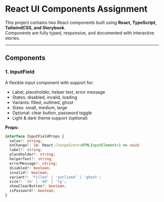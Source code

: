 # React UI Components Assignment

This project contains two React components built using **React, TypeScript, TailwindCSS, and Storybook**.  
Components are fully typed, responsive, and documented with interactive stories.

---

## **Components**

### 1. InputField
A flexible input component with support for:

- Label, placeholder, helper text, error message
- States: disabled, invalid, loading
- Variants: filled, outlined, ghost
- Sizes: small, medium, large
- Optional: clear button, password toggle
- Light & dark theme support (optional)

**Props:**

```ts
interface InputFieldProps {
  value?: string;
  onChange?: (e: React.ChangeEvent<HTMLInputElement>) => void;
  label?: string;
  placeholder?: string;
  helperText?: string;
  errorMessage?: string;
  disabled?: boolean;
  invalid?: boolean;
  variant?: 'filled' | 'outlined' | 'ghost';
  size?: 'sm' | 'md' | 'lg';
  showClearButton?: boolean;
  isPassword?: boolean;
}
